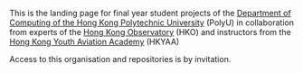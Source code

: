 This is the landing page for final year student projects of the [Department of Computing of the Hong Kong Polytechnic University](https://www.polyu.edu.hk/comp/) (PolyU) in collaboration from experts of the [Hong Kong Observatory](https://www.hko.gov.hk) (HKO) and instructors from the [Hong Kong Youth Aviation Academy](https://www.hkyaa.hk/) (HKYAA)

Access to this organisation and repositories is by invitation.

